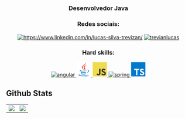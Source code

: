 <h3 align="center">Desenvolvedor Java</h3>

<h3 align="center">Redes sociais:</h3>
<p align="center">
<a href="https://www.linkedin.com/in/lucas-silva-trevizan/" target="blank"><img align="center" src="https://raw.githubusercontent.com/rahuldkjain/github-profile-readme-generator/master/src/images/icons/Social/linked-in-alt.svg" alt="https://www.linkedin.com/in/lucas-silva-trevizan/" height="30" width="40" /></a>
<a href="https://www.instagram.com/trevizanlucas/" target="blank"><img align="center" src="https://raw.githubusercontent.com/rahuldkjain/github-profile-readme-generator/master/src/images/icons/Social/instagram.svg" alt="trevianlucas" height="30" width="40" /></a>
</p>

<h3 align="center">Hard skills:</h3>
<p align="center"> <a href="https://angular.io" target="_blank"> <img src="https://angular.io/assets/images/logos/angular/angular.svg" alt="angular" width="40" height="40"/> </a> <a href="https://www.java.com" target="_blank"> <img src="https://raw.githubusercontent.com/devicons/devicon/master/icons/java/java-original.svg" alt="java" width="40" height="40"/> </a> <a href="https://developer.mozilla.org/en-US/docs/Web/JavaScript" target="_blank"> <img src="https://raw.githubusercontent.com/devicons/devicon/master/icons/javascript/javascript-original.svg" alt="javascript" width="40" height="40"/> </a> <a href="https://spring.io/" target="_blank"> <img src="https://www.vectorlogo.zone/logos/springio/springio-icon.svg" alt="spring" width="40" height="40"/> </a> <a href="https://www.typescriptlang.org/" target="_blank"> <img src="https://raw.githubusercontent.com/devicons/devicon/master/icons/typescript/typescript-original.svg" alt="typescript" width="40" height="40"/> </a> </p>




## Github Stats 
<center>
<table>
  <tr>
    <td><img align="left" padding-right="10px" src=https://github-readme-stats.vercel.app/api?username=LucasTrevizanBr&show_icons=true&theme=dark></td>
    <td><img align="left" padding-right="10px" src=https://github-readme-stats.vercel.app/api/top-langs/?username=LucasTrevizanBr&show_icons=true&theme=dark&layout=compact></td>
  </tr>  
</table>
</center>








